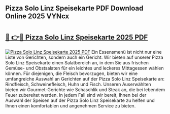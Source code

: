 ## Pizza Solo Linz Speisekarte PDF Download Online 2025 VYNcx

# <h2><a href="http://gcafsv.nevu.top/?p=Pizza+Solo+Linz+Speisekarte">🔗 👉🔴 Pizza Solo Linz Speisekarte 2025 PDF</a></h2>

[![Pizza Solo Linz Speisekarte 2025 PDF](https://i.imgur.com/dBaPXMq.png)](http://gcafsv.nevu.top/?p=Pizza+Solo+Linz+Speisekarte)
Ein Essensmenü ist nicht nur eine Liste von Gerichten, sondern auch ein Gericht. Wir bieten auf unserer Pizza Solo Linz Speisekarte einen Salatbereich an, in dem Sie aus frischen Gemüse- und Obstsalaten für ein leichtes und leckeres Mittagessen wählen können. Für diejenigen, die Fleisch bevorzugen, bieten wir eine umfangreiche Auswahl an Gerichten auf der Pizza Solo Linz Speisekarte an: Rindfleisch, Schweinefleisch, Huhn und Fisch. Unseren Auserwählten bieten wir Gourmet-Gerichte wie Schaschlik und Steak an, die bei lebendem Feuer zubereitet werden. In jedem Fall sind wir bereit, Ihnen bei der Auswahl der Speisen auf der Pizza Solo Linz Speisekarte zu helfen und Ihnen einen komfortablen und angenehmen Service zu bieten.

